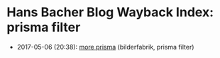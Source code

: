 # Hans Bacher Blog Wayback Index: prisma filter

* 2017-05-06 (20:38): [more prisma](https://web.archive.org/web/https://one1more2time3.wordpress.com/2017/05/06/more-prisma/) (bilderfabrik, prisma filter)